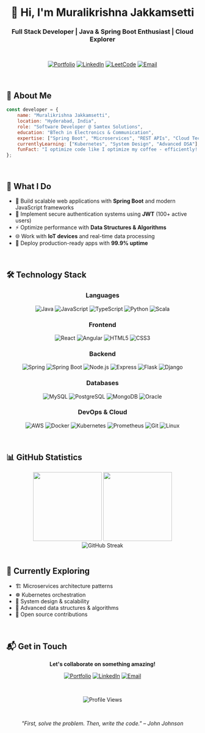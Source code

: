 <div align="center">

# 👋 Hi, I'm Muralikrishna Jakkamsetti

### Full Stack Developer | Java & Spring Boot Enthusiast | Cloud Explorer

<br/>

[![Portfolio](https://img.shields.io/badge/🌐_Portfolio-Visit-00C4CC?style=for-the-badge)](https://muralikrishnaj.netlify.app/)
[![LinkedIn](https://img.shields.io/badge/LinkedIn-Connect-0077B5?style=for-the-badge&logo=linkedin)](https://www.linkedin.com/in/muralikrishna-jakkamsetti-57bb901b7)
[![LeetCode](https://img.shields.io/badge/LeetCode-Solve-FFA116?style=for-the-badge&logo=leetcode&logoColor=black)](https://leetcode.com/u/Muralikrishna_jakkamsetti/)
[![Email](https://img.shields.io/badge/Email-Contact-D14836?style=for-the-badge&logo=gmail&logoColor=white)](mailto:jakkamsettimuralikrishna2000@gmail.com)

</div>

<br/>

## 🚀 About Me

```javascript
const developer = {
    name: "Muralikrishna Jakkamsetti",
    location: "Hyderabad, India",
    role: "Software Developer @ Samtex Solutions",
    education: "BTech in Electronics & Communication",
    expertise: ["Spring Boot", "Microservices", "REST APIs", "Cloud Technologies"],
    currentlyLearning: ["Kubernetes", "System Design", "Advanced DSA"],
    funFact: "I optimize code like I optimize my coffee - efficiently! ☕"
};
```

<br/>

## 💼 What I Do

- 🔧 Build scalable web applications with **Spring Boot** and modern JavaScript frameworks
- 🔐 Implement secure authentication systems using **JWT** (100+ active users)
- ⚡ Optimize performance with **Data Structures & Algorithms**
- 🌐 Work with **IoT devices** and real-time data processing
- 🚀 Deploy production-ready apps with **99.9% uptime**

<br/>

## 🛠️ Technology Stack

<div align="center">

### Languages
![Java](https://img.shields.io/badge/Java-ED8B00?style=flat-square&logo=openjdk&logoColor=white)
![JavaScript](https://img.shields.io/badge/JavaScript-F7DF1E?style=flat-square&logo=javascript&logoColor=black)
![TypeScript](https://img.shields.io/badge/TypeScript-007ACC?style=flat-square&logo=typescript&logoColor=white)
![Python](https://img.shields.io/badge/Python-3776AB?style=flat-square&logo=python&logoColor=white)
![Scala](https://img.shields.io/badge/Scala-DC322F?style=flat-square&logo=scala&logoColor=white)

### Frontend
![React](https://img.shields.io/badge/React-20232A?style=flat-square&logo=react&logoColor=61DAFB)
![Angular](https://img.shields.io/badge/Angular-DD0031?style=flat-square&logo=angular&logoColor=white)
![HTML5](https://img.shields.io/badge/HTML5-E34F26?style=flat-square&logo=html5&logoColor=white)
![CSS3](https://img.shields.io/badge/CSS3-1572B6?style=flat-square&logo=css3&logoColor=white)

### Backend
![Spring](https://img.shields.io/badge/Spring-6DB33F?style=flat-square&logo=spring&logoColor=white)
![Spring Boot](https://img.shields.io/badge/Spring_Boot-6DB33F?style=flat-square&logo=spring-boot&logoColor=white)
![Node.js](https://img.shields.io/badge/Node.js-43853D?style=flat-square&logo=node.js&logoColor=white)
![Express](https://img.shields.io/badge/Express-404D59?style=flat-square&logo=express&logoColor=white)
![Flask](https://img.shields.io/badge/Flask-000000?style=flat-square&logo=flask&logoColor=white)
![Django](https://img.shields.io/badge/Django-092E20?style=flat-square&logo=django&logoColor=white)

### Databases
![MySQL](https://img.shields.io/badge/MySQL-005C84?style=flat-square&logo=mysql&logoColor=white)
![PostgreSQL](https://img.shields.io/badge/PostgreSQL-316192?style=flat-square&logo=postgresql&logoColor=white)
![MongoDB](https://img.shields.io/badge/MongoDB-4EA94B?style=flat-square&logo=mongodb&logoColor=white)
![Oracle](https://img.shields.io/badge/Oracle-F80000?style=flat-square&logo=oracle&logoColor=white)

### DevOps & Cloud
![AWS](https://img.shields.io/badge/AWS-232F3E?style=flat-square&logo=amazon-aws&logoColor=white)
![Docker](https://img.shields.io/badge/Docker-2CA5E0?style=flat-square&logo=docker&logoColor=white)
![Kubernetes](https://img.shields.io/badge/Kubernetes-326ce5?style=flat-square&logo=kubernetes&logoColor=white)
![Prometheus](https://img.shields.io/badge/Prometheus-E6522C?style=flat-square&logo=prometheus&logoColor=white)
![Git](https://img.shields.io/badge/Git-E44C30?style=flat-square&logo=git&logoColor=white)
![Linux](https://img.shields.io/badge/Linux-FCC624?style=flat-square&logo=linux&logoColor=black)

</div>

<br/>

## 📊 GitHub Statistics

<div align="center">
  <img height="180em" src="https://github-readme-stats.vercel.app/api?username=muralikrishna23&show_icons=true&theme=radical&hide_border=true&count_private=true&include_all_commits=true" />
  <img height="180em" src="https://github-readme-stats.vercel.app/api/top-langs/?username=muralikrishna23&layout=compact&theme=radical&hide_border=true" />
</div>

<div align="center">
  <img src="https://github-readme-streak-stats.herokuapp.com/?user=muralikrishna23&theme=radical&hide_border=true" alt="GitHub Streak" />
</div>

<br/>

## 🎯 Currently Exploring

- 🏗️ Microservices architecture patterns
- ☸️ Kubernetes orchestration
- 🔄 System design & scalability
- 🧩 Advanced data structures & algorithms
- 🌱 Open source contributions

<br/>

## 📬 Get in Touch

<div align="center">

**Let's collaborate on something amazing!**

[![Portfolio](https://img.shields.io/badge/Portfolio-Visit_Site-00C4CC?style=for-the-badge)](https://muralikrishnaj.netlify.app/)
[![LinkedIn](https://img.shields.io/badge/LinkedIn-Connect-0077B5?style=for-the-badge&logo=linkedin)](https://www.linkedin.com/in/muralikrishna-jakkamsetti-57bb901b7)
[![Email](https://img.shields.io/badge/Gmail-Send_Email-D14836?style=for-the-badge&logo=gmail&logoColor=white)](mailto:jakkamsettimuralikrishna2000@gmail.com)

<br/>

![Profile Views](https://komarev.com/ghpvc/?username=muralikrishna23&color=blueviolet&style=flat-square)

<br/>

*"First, solve the problem. Then, write the code." – John Johnson*

</div>

